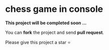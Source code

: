 # chess game in console
**This project will be completed soon ...**

You can **fork** the project and send **pull request**.

Please give this project a star ⭐